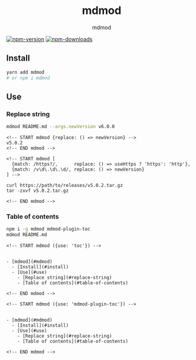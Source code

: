 <h1 align="center">mdmod</h1>
<p align="center">mdmod</p>

[![npm-version]][npm-url]
[![npm-downloads]][npm-url]

[npm-version]: https://badgen.net/npm/v/mdmod
[npm-downloads]: https://badgen.net/npm/dt/mdmod
[npm-url]: https://npmjs.org/package/mdmod

## Install

```bash
yarn add mdmod
# or npm i mdmod
```

## Use

### Replace string

```bash
mdmod README.md --args.newVersion v6.0.0
```

```
<!-- START mdmod {replace: () => newVersion} -->
v5.0.2
<!-- END mdmod -->
```

```
<!-- START mdmod [
  {match: /https?/,      replace: () => useHttps ? 'https': 'http'},
  {match: /v\d\.\d\.\d/, replace: () => newVersion}
] -->

curl https://path/to/releases/v5.0.2.tar.gz
tar -zxvf v5.0.2.tar.gz

<!-- END mdmod -->
```

### Table of contents

```bash
npm i -g mdmod mdmod-plugin-toc
mdmod README.md
```

```
<!-- START mdmod ({use: 'toc'}) -->


- [mdmod](#mdmod)
  - [Install](#install)
  - [Use](#use)
    - [Replace string](#replace-string)
    - [Table of contents](#table-of-contents)

<!-- END mdmod -->

<!-- START mdmod ({use: 'mdmod-plugin-toc'}) -->


- [mdmod](#mdmod)
  - [Install](#install)
  - [Use](#use)
    - [Replace string](#replace-string)
    - [Table of contents](#table-of-contents)

<!-- END mdmod -->
```

